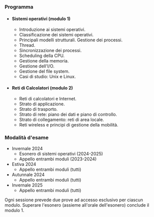 ### Programma
- #### Sistemi operativi (modulo 1)
	- Introduzione ai sistemi operativi.
	- Classificazione dei sistemi operativi.
	- Principali modelli strutturali. Gestione dei processi.
	- Thread.
	- Sincronizzazione dei processi.
	- Scheduling della CPU.
	- Gestione della memoria.
	- Gestione dell'I/O.
	- Gestione del file system.
	- Casi di studio: Unix e Linux.
- #### Reti di Calcolatori (modulo 2)
	- Reti di calcolatori e Internet.
	- Strato di applicazione.
	- Strato di trasporto.
	- Strato di rete: piano dei dati e piano di controllo.
	- Strato di collegamento: reti di area locale.
	- Reti wireless e principi di gestione della mobilità.

### Modalità d'esame
- Invernale 2024 
	- Esonero di sistemi operativi (2024-2025)
	- Appello entrambi moduli (2023-2024)
- Estiva 2024
	- Appello entrambi moduli (tutti)
- Autunnale 2024
	- Appello entrambi moduli (tutti)
- Invernale 2025
	- Appello entrambi moduli (tutti)

Ogni sessione prevede due prove ad accesso esclusivo per ciascun modulo.
Superare l'esonero (assieme all'orale dell'esonero) conclude il modulo 1.